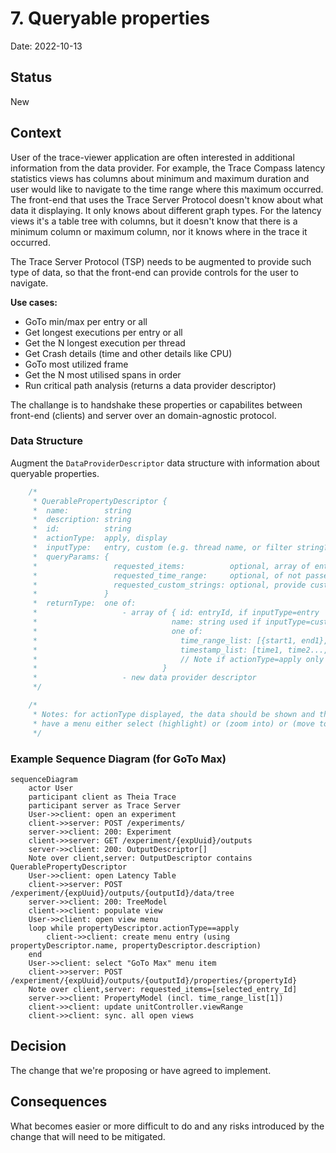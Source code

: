 # 7. Queryable properties

Date: 2022-10-13

## Status

New

## Context

User of the trace-viewer application are often interested in additional information from the data provider. For example, the Trace Compass latency statistics views has columns about minimum and maximum duration and user would like to navigate to the time range where this maximum occurred. The front-end that uses the Trace Server Protocol doesn't know about what data it displaying. It only knows about different graph types. For the latency views it's a table tree with columns, but it doesn't know that there is a minimum column or maximum column, nor it knows where in the trace it occurred.

The Trace Server Protocol (TSP) needs to be augmented to provide such type of data, so that the front-end can provide controls for the user to navigate.

**Use cases:**

- GoTo min/max per entry or all
- Get longest executions per entry or all
- Get the N longest execution per thread
- Get Crash details (time and other details like CPU)
- GoTo most utilized frame
- Get the N most utilised spans in order
- Run critical path analysis (returns a data provider descriptor)

The challange is to handshake these properties or capabilites between front-end (clients) and server over an domain-agnostic protocol.

### Data Structure

Augment the `DataProviderDescriptor` data structure with information about queryable properties.

```java
    /*
     * QuerablePropertyDescriptor {
     *  name:        string
     *  description: string
     *  id:          string
     *  actionType:  apply, display
     *  inputType:   entry, custom (e.g. thread name, or filter string?)
     *  queryParams: {
     *                 requested_items:          optional, array of entry ids if inputType is entry, if omitted all
     *                 requested_time_range:     optional, of not passed full trace
     *                 requested_custom_strings: optional, provide custom strings (filter string?)
     *               }
     *  returnType:  one of:
     *                   - array of { id: entryId, if inputType=entry
     *                              name: string used if inputType=custom
     *                              one of:
     *                                time_range_list: [{start1, end1}, ..., {startN, endN}]
     *                                timestamp_list: [time1, time2..., timeN]
     *                                // Note if actionType=apply only use the first one, if list.size > 0
     *                            }
     *                   - new data provider descriptor
     */

    /*
     * Notes: for actionType displayed, the data should be shown and the user should
     * have a menu either select (highlight) or (zoom into) or (move to).
     */
```

### Example Sequence Diagram (for GoTo Max)

```mermaid
sequenceDiagram
    actor User
    participant client as Theia Trace
    participant server as Trace Server
    User->>client: open an experiment
    client->>server: POST /experiments/
    server->>client: 200: Experiment
    client->>server: GET /experiment/{expUuid}/outputs
    server->>client: 200: OutputDescriptor[]
    Note over client,server: OutputDescriptor contains QuerablePropertyDescriptor
    User->>client: open Latency Table
    client->>server: POST /experiment/{expUuid}/outputs/{outputId}/data/tree
    server->>client: 200: TreeModel
    client->>client: populate view
    User->>client: open view menu
    loop while propertyDescriptor.actionType==apply
        client->>client: create menu entry (using propertyDescriptor.name, propertyDescriptor.description)
    end
    User->>client: select "GoTo Max" menu item
    client->>server: POST /experiment/{expUuid}/outputs/{outputId}/properties/{propertyId}
    Note over client,server: requested_items=[selected_entry_Id]
    server->>client: PropertyModel (incl. time_range_list[1])
    client->>client: update unitController.viewRange
    client->>client: sync. all open views
```

## Decision

The change that we're proposing or have agreed to implement.

## Consequences

What becomes easier or more difficult to do and any risks introduced by the change that will need to be mitigated.
